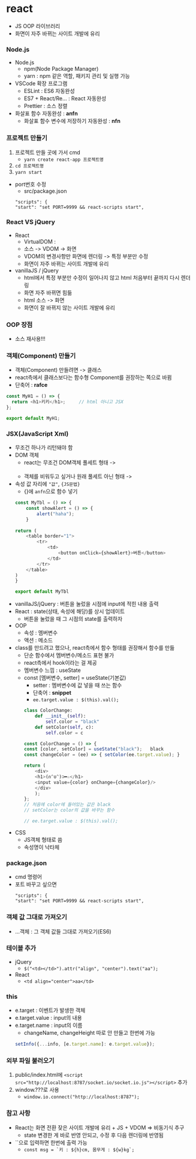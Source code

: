 # react
- JS OOP 라이브러리
- 화면이 자주 바뀌는 사이트 개발에 유리
### Node.js
- Node.js
    - npm(Node Package Manager)
    - yarn : npm 같은 역할, 패키지 관리 및 실행 가능
- VSCode 확장 프로그램
    - ESLint : ES6 자동완성
    - ES7 + React/Re... : React 자동완성
    - Prettier : 소스 정렬
- 화살표 함수 자동완성 : **anfn**
    - 화살표 함수 변수에 저장하기 자동완성 : **nfn**
### 프로젝트 만들기
1. 프로젝트 만들 곳에 가서 cmd  
    - ```yarn create react-app 프로젝트명```
2. ```cd 프로젝트명```
3. ```yarn start```
- port번호 수정
    - src/package.json
    ```
    "scripts": {
    "start": "set PORT=9999 && react-scripts start",
    ```
### React VS jQuery
- React
    - VirtualDOM : 
    - 소스 -> VDOM -> 화면
    - VDOM의 변경사항만 화면에 렌더링 -> 특정 부분만 수정
    - 화면이 자주 바뀌는 사이트 개발에 유리
- vanillaJS / jQuery
    - html에서 특정 부분만 수정이 일어나지 않고 html 처음부터 끝까지 다시 렌더링
    - 화면 자주 바뀌면 힘듦
    - html 소스 -> 화면 
    - 화면이 잘 바뀌지 않는 사이트 개발에 유리
### OOP 장점
- 소스 재사용!!!
### 객체(Component) 만들기
- 객체(Component) 만들려면 -> 클래스
- react측에서 클래스보다는 함수형 Component를 권장하는 쪽으로 바뀜
- 단축어 : **rafce**
```js
const MyH1 = () => {
  return <h1>키키</h1>;     // html 아니고 JSX
};

export default MyH1;
```
### JSX(JavaScript Xml) 
- 무조건 하나가 리턴돼야 함
- DOM 객체
    - react는 무조건 DOM객체 풀세트 형태 -> <br></br>
    - 객체를 비워두고 싶거나 원래 풀세트 아닌 형태 -> <br />
- 속성 값 자리에 ```"값"```, ```{JS문법}```
    - {}에 ```anfn```으로 함수 넣기 
    ```js
    const MyTbl = () => {
        const showAlert = () => { 
            alert("haha");
        }
        
    return (
        <table border="1">
            <tr>
                <td>
                    <button onClick={showAlert}>버튼</button>
                </td>
            </tr>
        </table>
    )
    }

    export default MyTbl
    ```
- vanillaJS/jQuery : 버튼을 눌렀을 시점에 input에 적힌 내용 출력 
- React : state(상태, 속성에 해당)를 상시 업데이트
    - 버튼을 눌렀을 때 그 시점의 state를 출력하자
- OOP
    - 속성 : 멤버변수
    - 액션 : 메소드
- class를 만드려고 했으나, react측에서 함수 형태를 권장해서 함수를 만듦
    - 단순 함수에서 멤버변수/메소드 표현 불가
    - react측에서 hook이라는 걸 제공 
    - 멤버변수 느낌 : useState
    - const [멤버변수, setter] = useState(기본값)
        - setter : 멤버변수에 값 넣을 때 쓰는 함수
        - 단축어 : **snippet**
        - ```ee.target.value : $(this).val();```
        ```py
        class ColorChange:
            def __init__(self):
                self.color = "black"
            def setColor(self, c):
                self.color = c
        ```
        ```js
        const ColorChange = () => {
        const [color, setColor] = useState("black");   black
        const changeColor = (ee) => { setColor(ee.target.value); } 

        return (
            <div>
            <h1>(∩^o^)⊃━☆</h1>
            <input value={color} onChange={changeColor}/>
            </div>
            );
        };
        // 처음에 color에 들어있는 값은 black
        // setColor는 color의 값을 바꾸는 함수

        // ee.target.value : $(this).val();
        ```
- CSS
    - JS객체 형태로 씀
    - 속성명이 낙타체
### package.json
- cmd 명령어
- 포트 바꾸고 싶으면
    ```
    "scripts": {
    "start": "set PORT=9999 && react-scripts start",
    ```
### 객체 값 그대로 가져오기
- ...객체 : 그 객체 값들 그대로 가져오기(ES6)

### 테이블 추가
- jQuery
    - ```$("<td></td>").attr("align", "center").text("aa");```
- React
    - ```<td align="center">aa</td>```

### this
- e.target : 이벤트가 발생한 객체
- e.target.value : input의 내용
- e.target.name : input의 이름
    - changeName, changeHeight 따로 안 만들고 한번에 가능
    ```js
    setInfo({...info, [e.target.name]: e.target.value});
    ```

### 외부 파일 불러오기
1. public/index.html에 ```<script src="http://localhost:8787/socket.io/socket.io.js"></script>``` 추가
2. window.???로 사용 
    - ```window.io.connect("http://localhost:8787");```

### 참고 사항
- React는 화면 전환 잦은 사이트 개발에 유리 + JS + VDOM => 비동기식 추구
    - state 변경한 게 바로 반영 안되고, 수정 후 다음 렌더링에 반영됨
- ``으로 입력하면 한번에 출력 가능
    - ```const msg = `키 : ${h}cm, 몸무게 : ${w}kg`;```

